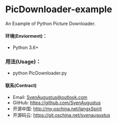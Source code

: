 ﻿# PicDownloader-example
An Example of Python Picture Downloader.

#### 环境(Enviorment)：
* Python 3.6+

### 用法(Usage)：
* python PicDownloader.py

#### 联系(Contract)
* Email: SvenAugustus@outlook.com
* GitHub: https://github.com/SvenAugustus
* 开源中国: http://my.oschina.net/langxSpirit
* 开源码云: https://git.oschina.net/svenaugustus
